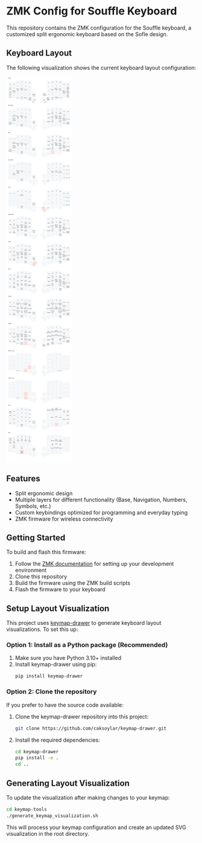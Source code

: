 # ZMK Config for Souffle Keyboard

This repository contains the ZMK configuration for the Souffle keyboard, a customized split ergonomic keyboard based on the Sofle design.

## Keyboard Layout

The following visualization shows the current keyboard layout configuration:

![Souffle Keyboard Layout](./keymap.svg)

## Features

- Split ergonomic design
- Multiple layers for different functionality (Base, Navigation, Numbers, Symbols, etc.)
- Custom keybindings optimized for programming and everyday typing
- ZMK firmware for wireless connectivity

## Getting Started

To build and flash this firmware:

1. Follow the [ZMK documentation](https://zmk.dev/docs) for setting up your development environment
2. Clone this repository
3. Build the firmware using the ZMK build scripts
4. Flash the firmware to your keyboard

## Setup Layout Visualization

This project uses [keymap-drawer](https://github.com/caksoylar/keymap-drawer) to generate keyboard layout visualizations. To set this up:

### Option 1: Install as a Python package (Recommended)

1. Make sure you have Python 3.10+ installed
2. Install keymap-drawer using pip:
   ```bash
   pip install keymap-drawer
   ```

### Option 2: Clone the repository

If you prefer to have the source code available:

1. Clone the keymap-drawer repository into this project:
   ```bash
   git clone https://github.com/caksoylar/keymap-drawer.git
   ```
2. Install the required dependencies:
   ```bash
   cd keymap-drawer
   pip install -e .
   cd ..
   ```

## Generating Layout Visualization

To update the visualization after making changes to your keymap:

```bash
cd keymap-tools
./generate_keymap_visualization.sh
```

This will process your keymap configuration and create an updated SVG visualization in the root directory.
